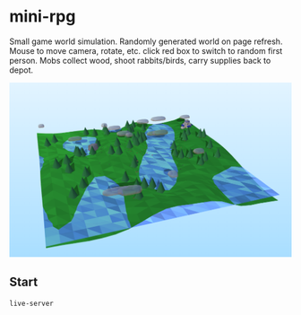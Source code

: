 # mini-rpg

Small game world simulation. Randomly generated world on page refresh. Mouse to move camera, rotate, etc. click red box to switch to random first person. Mobs collect wood, shoot rabbits/birds, carry supplies back to depot.

![alt text](screenshot.png?raw=true "Screenshot")

## Start

```
live-server
```
